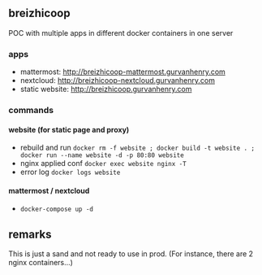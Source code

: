 ## breizhicoop

POC with multiple apps in different docker containers in one server

### apps
- mattermost: http://breizhicoop-mattermost.gurvanhenry.com 
- nextcloud: http://breizhicoop-nextcloud.gurvanhenry.com
- static website: http://breizhicoop.gurvanhenry.com

### commands

#### website (for static page and proxy)
- rebuild and run `docker rm -f website ; docker build -t website . ; docker run --name website -d -p 80:80 website`
- nginx applied conf `docker exec website nginx -T`
- error log `docker logs website`

#### mattermost / nextcloud
- `docker-compose up -d`

## remarks
This is just a sand and not ready to use in prod. (For instance, there are 2 nginx containers...)
